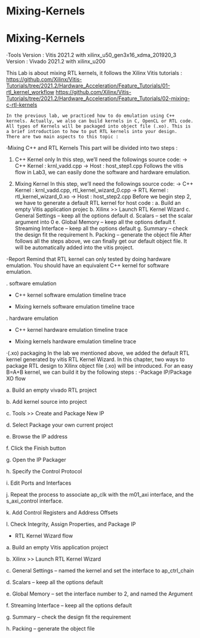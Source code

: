 # Mixing-Kernels
# Mixing-Kernels
‧Tools
Version : Vitis 2021.2 with xilinx_u50_gen3x16_xdma_201920_3
Version : Vivado 2021.2 with xilinx_u200

This Lab is about mixing RTL kernels, it follows the Xilinx Vitis tutorials :
https://github.com/Xilinx/Vitis-Tutorials/tree/2021.2/Hardware_Acceleration/Feature_Tutorials/01-rtl_kernel_workflow
https://github.com/Xilinx/Vitis-Tutorials/tree/2021.2/Hardware_Acceleration/Feature_Tutorials/02-mixing-c-rtl-kernels

	In the previous lab, we practiced how to do emulation using C++ kernels. Actually, we also can build kernels in C, OpenCL or RTL code. All types of Kernels will be packaged into object file (.xo). This is a brief introduction to how to put RTL kernels into your design.
	There are two main aspects to this topic :
‧Mixing C++ and RTL Kernels
This part will be divided into two steps : 
1. C++ Kernel only
	In this step, we’ll need the followings source code:
-> C++ Kernel : krnl_vadd.cpp
-> Host : host_step1.cpp
	Follows the vitis flow in Lab3, we can easily done the software and hardware emulation.

2. Mixing Kernel
	In this step, we’ll need the followings source code:
-> C++ Kernel : krnl_vadd.cpp, rtl_kernel_wizard_0.cpp
	  -> RTL Kernel : rtl_kernel_wizard_0.xo
	  -> Host : host_step2.cpp
Before we begin step 2, we have to generate a default RTL kernel for host code :
a. Build an empty Vitis application projec
b. Xilinx >> Launch RTL Kernel Wizard 
c. General Settings – keep all the options default
d. Scalars – set the scalar argument into 0
e. Global Memory – keep all the options default
f. Streaming Interface – keep all the options default
g. Summary – check the design fit the requirement
h. Packing – generate the object file
After follows all the steps above, we can finally get our default object file. It will be automatically added into the vitis project.

-Report
Remind that RTL kernel can only tested by doing hardware emulation. You should have an equivalent C++ kernel for software emulation.

. software emulation
- C++ kernel software emulation timeline trace

- Mixing kernels software emulation timeline trace
 
. hardware emulation
- C++ kernel hardware emulation timeline trace
 
- Mixing kernels hardware emulation timeline trace
 

‧(.xo) packaging
In the lab we mentioned above, we added the default RTL kernel generated by vitis RTL Kernel Wizard. In this chapter, two ways to package RTL design to Xilinx object file (.xo) will be introduced. For an easy B=A+B kernel, we can build it by the following steps :
-Package IP/Package XO flow

a. Build an empty vivado RTL project

b. Add kernel source into project

c. Tools >> Create and Package New IP

d. Select Package your own current project

e. Browse the IP address

f. Click the Finish button

g. Open the IP Packager

h. Specify the Control Protocol

i. Edit Ports and Interfaces

j. Repeat the process to associate ap_clk with the m01_axi interface, and the s_axi_control interface.

k. Add Control Registers and Address Offsets

l. Check Integrity, Assign Properties, and Package IP

- RTL Kernel Wizard flow

a. Build an empty Vitis application project

b. Xilinx >> Launch RTL Kernel Wizard 

c. General Settings – named the kernel and set the interface to ap_ctrl_chain

d. Scalars – keep all the options default

e. Global Memory – set the interface number to 2, and named the Argument

f. Streaming Interface – keep all the options default

g. Summary – check the design fit the requirement

h. Packing – generate the object file

